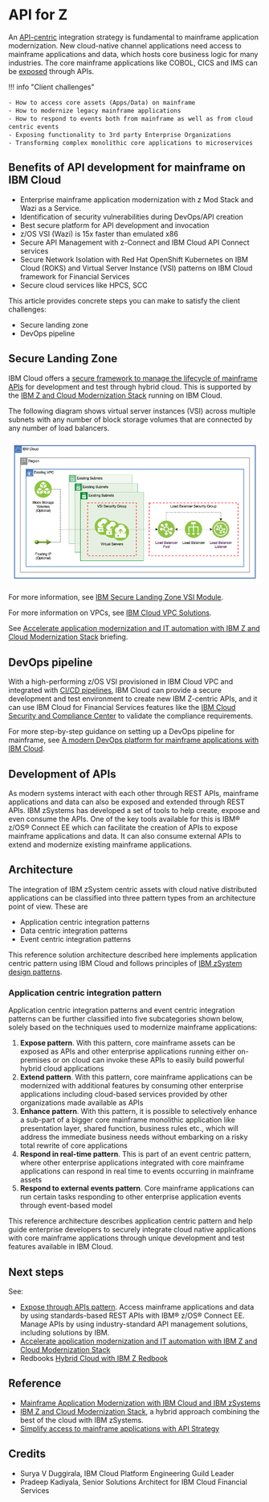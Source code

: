 # API for Z

An [API-centric](https://www.ibm.com/topics/api) integration strategy is fundamental to mainframe application modernization. New cloud-native channel applications need access to mainframe applications and data, which hosts core business logic for many industries. The core mainframe applications like COBOL, CICS and IMS can be [exposed](https://www.ibm.com/cloud/architecture/architectures/z-expose-apis-pattern) through APIs. 

!!! info "Client challenges"

    - How to access core assets (Apps/Data) on mainframe
    - How to modernize legacy mainframe applications
    - How to respond to events both from mainframe as well as from cloud centric events
    - Exposing functionality to 3rd party Enterprise Organizations
    - Transforming complex monolithic core applications to microservices

## Benefits of API development for mainframe on IBM Cloud

- Enterprise mainframe application modernization with z Mod Stack and Wazi as a Service.
- Identification of security vulnerabilities during DevOps/API creation
- Best secure platform for API development and invocation
- z/OS VSI (Wazi) is 15x faster than emulated x86
- Secure API Management with z-Connect and IBM Cloud API Connect services
- Secure Network Isolation with Red Hat OpenShift Kubernetes on IBM Cloud (ROKS) and Virtual Server Instance (VSI) patterns on IBM Cloud framework for Financial Services
- Secure cloud services like HPCS, SCC

This article provides concrete steps you can make to satisfy the client challenges:

- Secure landing zone
- DevOps pipeline

## Secure Landing Zone

IBM Cloud offers a [secure framework to manage the lifecycle of mainframe APIs](https://github.com/terraform-ibm-modules/terraform-ibm-landing-zone-vsi) for development and test through hybrid cloud. This is supported by the [IBM Z and Cloud Modernization Stack](https://www.ibm.com/products/z-and-cloud-modernization-stack) running on IBM Cloud.

The following diagram shows virtual server instances (VSI) across multiple subnets with any number of block storage volumes that are connected by any number of load balancers.

![vsi-lb](./media/vsi-lb.png)

For more information, see [IBM Secure Landing Zone VSI Module](https://github.com/terraform-ibm-modules/terraform-ibm-landing-zone-vsi).

For more information on VPCs, see [IBM Cloud VPC Solutions](../cloud/vpc.md).

See [Accelerate application modernization and IT automation with IBM Z and Cloud Modernization Stack](https://www.ibm.com/downloads/cas/A8DQ61MR) briefing.

## DevOps pipeline

With a high-performing z/OS VSI provisioned in IBM Cloud VPC and integrated with [CI/CD pipelines](https://www.ibm.com/cloud/blog/ci-cd-pipeline), IBM Cloud can provide a secure development and test environment to create new IBM Z-centric APIs, and it can use IBM Cloud for Financial Services features like the [IBM Cloud Security and Compliance Center](https://www.ibm.com/cloud/security-and-compliance-center) to validate the compliance requirements.

For more step-by-step guidance on setting up a DevOps pipeline for mainframe, see [A modern DevOps platform for mainframe applications with IBM Cloud](./devops.md).

## Development of APIs

As modern systems interact with each other through REST APIs, mainframe applications and data 
can also be exposed and extended through REST APIs. IBM zSystems has developed a set of tools
to help create, expose and even consume the APIs. One of the key tools available for this is IBM® 
z/OS® Connect EE which can facilitate the creation of APIs to expose mainframe applications and 
data. It can also consume external APIs to extend and modernize existing mainframe applications.

## Architecture

The integration of IBM zSystem centric assets with cloud native distributed applications can be 
classified into three pattern types from an architecture point of view. These are 

- Application centric integration patterns
- Data centric integration patterns
- Event centric integration patterns

This reference solution architecture described here implements application centric pattern using IBM 
Cloud and follows principles of [IBM zSystem design patterns](https://developer.ibm.com/components/zos/patterns/).

### Application centric integration pattern

Application centric integration patterns and event centric integration patterns can be further classified into five subcategories shown below, solely based on the techniques used to modernize mainframe applications:

1. **Expose pattern**. With this pattern, core mainframe assets can be exposed as APIs and other enterprise applications running either on-premises or on cloud can invoke these APIs to easily build powerful hybrid cloud applications
2. **Extend pattern**. With this pattern, core mainframe applications can be modernized with 
additional features by consuming other enterprise applications including cloud-based services provided by other organizations made available as APIs
3. **Enhance pattern**. With this pattern, it is possible to selectively enhance a sub-part of a bigger core mainframe monolithic application like presentation layer, shared function, business rules etc., which will address the immediate business needs without embarking on a risky total 
rewrite of core applications
4. **Respond in real-time pattern**. This is part of an event centric pattern, where other enterprise applications integrated with core mainframe applications can respond in real time to events occurring in mainframe assets
5. **Respond to external events pattern**. Core mainframe applications can run certain tasks
responding to other enterprise application events through event-based model 

This reference architecture describes application centric pattern and help guide enterprise developers to securely integrate cloud native applications with core mainframe applications through unique development and test features available in IBM Cloud.



## Next steps

See:

- [Expose through APIs pattern](https://www.ibm.com/cloud/architecture/architectures/z-expose-apis-pattern). Access mainframe applications and data by using standards-based REST APIs with IBM® z/OS® Connect EE. Manage APIs by using industry-standard API management solutions, including solutions by IBM.
- [Accelerate application modernization and IT automation with IBM Z and Cloud Modernization Stack](https://www.ibm.com/downloads/cas/A8DQ61MR)
- Redbooks [Hybrid Cloud with IBM Z Redbook](https://www.redbooks.ibm.com/abstracts/sg248532.html)


## Reference

- [Mainframe Application Modernization with IBM Cloud and IBM zSystems](https://www.ibm.com/blog/mainframe-application-modernization-with-ibm-cloud-and-ibm-zsystems/)
- [IBM Z and Cloud Modernization Stack](https://www.ibm.com/products/z-and-cloud-modernization-stack), a hybrid approach combining the best of the cloud with IBM zSystems.
- [Simplify access to mainframe applications with API Strategy](https://www.ibm.com/downloads/cas/EX4O1LJY)

## Credits

- Surya V Duggirala, IBM Cloud Platform Engineering Guild Leader
- Pradeep Kadiyala, Senior Solutions Architect for IBM Cloud Financial Services